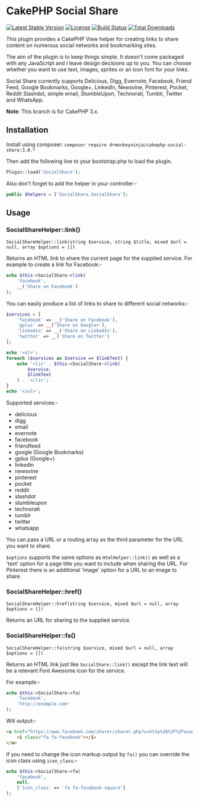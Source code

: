 # CakePHP Social Share
[![Latest Stable Version](https://poser.pugx.org/drmonkeyninja/cakephp-social-share/v/stable)](https://packagist.org/packages/drmonkeyninja/cakephp-social-share) [![License](https://poser.pugx.org/drmonkeyninja/cakephp-social-share/license.svg)](https://packagist.org/packages/drmonkeyninja/cakephp-social-share) [![Build Status](https://travis-ci.org/drmonkeyninja/cakephp-social-share.svg)](https://travis-ci.org/drmonkeyninja/cakephp-social-share) [![Total Downloads](https://poser.pugx.org/drmonkeyninja/cakephp-social-share/downloads)](https://packagist.org/packages/drmonkeyninja/cakephp-social-share)

This plugin provides a CakePHP View helper for creating links to share content on numerous social networks and bookmarking sites.

The aim of the plugin is to keep things simple. It doesn't come packaged with any JavaScript and I leave design decisions up to you. You can choose whether you want to use text, images, sprites or an icon font for your links.

Social Share currently supports Delicious, Digg, Evernote, Facebook, Friend Feed, Google Bookmarks, Google+, LinkedIn, Newsvine, Pinterest, Pocket, Reddit Slashdot, simple email, StumbleUpon, Technorati, Tumblr, Twitter and WhatsApp.

**Note**: This branch is for CakePHP 3.x.

## Installation

Install using composer: `composer require drmonkeyninja/cakephp-social-share:3.0.*`

Then add the following line to your bootstrap.php to load the plugin.

```php
Plugin::load('SocialShare');
```

Also don't forget to add the helper in your controller:-

```php
public $helpers = ['SocialShare.SocialShare'];
```

## Usage

### SocialShareHelper::link()

```
SocialShareHelper::link(string $service, string $title, mixed $url = null, array $options = [])
```

Returns an HTML link to share the current page for the supplied service. For example to create a link for Facebook:-

```php
echo $this->SocialShare->link(
    'facebook',
    __('Share on Facebook')
);
```

You can easily produce a list of links to share to different social networks:-

```php
$services = [
    'facebook' => __('Share on Facebook'),
    'gplus' => __('Share on Google+'),
    'linkedin' => __('Share on LinkedIn'),
    'twitter' => __('Share on Twitter')
];

echo '<ul>';
foreach ($services as $service => $linkText) {
    echo '<li>' . $this->SocialShare->link(
        $service,
        $linkText
    ) . '</li>';
}
echo '</ul>';
```

Supported services:-

* delicious
* digg
* email
* evernote
* facebook
* friendfeed
* google (Google Bookmarks)
* gplus (Google+)
* linkedin
* newsvine
* pinterest
* pocket
* reddit
* slashdot
* stumbleupon
* technorati
* tumblr
* twitter
* whatsapp

You can pass a URL or a routing array as the third parameter for the URL you want to share.

`$options` supports the same options as `HtmlHelper::link()` as well as a 'text' option for a page title you want to include when sharing the URL.
For Pinterest there is an additional 'image' option for a URL to an image to share.

### SocialShareHelper::href()

```
SocialShareHelper::href(string $service, mixed $url = null, array $options = [])
```

Returns an URL for sharing to the supplied service.

### SocialShareHelper::fa()

```
SocialShareHelper::fa(string $service, mixed $url = null, array $options = [])
```

Returns an HTML link just like `SocialShare::link()` except the link text will be a relevant Font Awesome icon for the service.

For example:-

```php
echo $this->SocialShare->fa(
    'facebook',
    'http://example.com'
);
```

Will output:-

```html
<a href="https://www.facebook.com/sharer/sharer.php?u=http%3A%2F%2Fexample.com">
    <i class="fa fa-facebook"></i>
</a>
```

If you need to change the icon markup output by `fa()` you can override the icon class using `icon_class`:-

```php
echo $this->SocialShare->fa(
    'facebook',
    null,
    ['icon_class' => 'fa fa-facebook-square']
);
```
